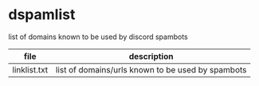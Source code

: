 # dspamlist
list of domains known to be used by discord spambots

| file | description |
| - |:-:|
| linklist.txt | list of domains/urls known to be used by spambots |
